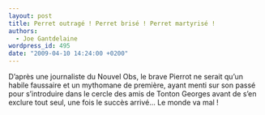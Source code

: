 ```yaml
---
layout: post
title: Perret outragé ! Perret brisé ! Perret martyrisé !
authors:
  - Joe Gantdelaine
wordpress_id: 495
date: "2009-04-10 14:24:00 +0200"
---
```


D’après une journaliste du Nouvel Obs, le brave Pierrot ne serait qu’un habile
faussaire et un mythomane de première, ayant menti sur son passé pour
s’introduire dans le cercle des amis de Tonton Georges avant de s’en exclure
tout seul, une fois le succès arrivé… Le monde va mal !
